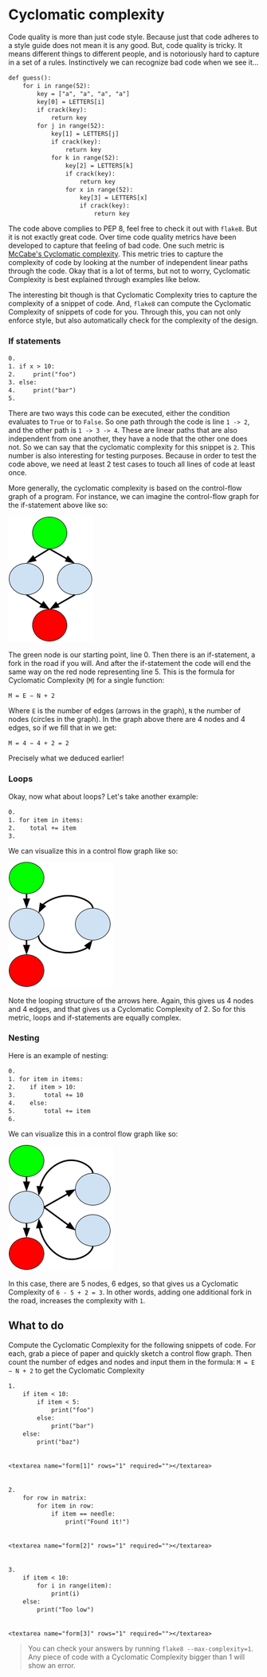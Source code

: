 # Cyclomatic complexity

Code quality is more than just code style. Because just that code adheres to a style guide does not mean it is any good. But, code quality is tricky. It means different things to different people, and is notoriously hard to capture in a set of a rules. Instinctively we can recognize bad code when we see it...

    def guess():
        for i in range(52):
            key = ["a", "a", "a", "a"]
            key[0] = LETTERS[i]
            if crack(key):
                return key
            for j in range(52):
                key[1] = LETTERS[j]
                if crack(key):
                    return key
                for k in range(52):
                    key[2] = LETTERS[k]
                    if crack(key):
                        return key
                    for x in range(52):
                        key[3] = LETTERS[x]
                        if crack(key):
                            return key

The code above complies to PEP 8, feel free to check it out with `flake8`. But it is not exactly great code. Over time code quality metrics have been developed to capture that feeling of bad code. One such metric is [McCabe's Cyclomatic complexity](https://en.wikipedia.org/wiki/Cyclomatic_complexity). This metric tries to capture the complexity of code by looking at the number of independent linear paths through the code. Okay that is a lot of terms, but not to worry, Cyclomatic Complexity is best explained through examples like below.

The interesting bit though is that Cyclomatic Complexity tries to capture the complexity of a snippet of code. And, `flake8` can compute the Cyclomatic Complexity of snippets of code for you. Through this, you can not only enforce style, but also automatically check for the complexity of the design.


### If statements

    0.
    1. if x > 10:
    2.     print("foo")
    3. else:
    4.     print("bar")
    5.

There are two ways this code can be executed, either the condition evaluates to `True` or to `False`. So one path through the code is line `1 -> 2`, and the other path is `1 -> 3 -> 4`. These are linear paths that are also independent from one another, they have a node that the other one does not. So we can say that the cyclomatic complexity for this snippet is `2`. This number is also interesting for testing purposes. Because in order to test the code above, we need at least 2 test cases to touch all lines of code at least once.

More generally, the cyclomatic complexity is based on the control-flow graph of a program. For instance, we can imagine the control-flow graph for the if-statement above like so:

![control flow](controlflow.png)

The green node is our starting point, line 0. Then there is an if-statement, a fork in the road if you will. And after the if-statement the code will end the same way on the red node representing line 5. This is the formula for Cyclomatic Complexity (`M`) for a single function:

    M = E − N + 2

Where `E` is the number of edges (arrows in the graph), `N` the number of nodes (circles in the graph). In the graph above there are 4 nodes and 4 edges, so if we fill that in we get:

    M = 4 − 4 + 2 = 2

Precisely what we deduced earlier!


### Loops

Okay, now what about loops? Let's take another example:

    0.
    1. for item in items:
    2.    total += item
    3.

We can visualize this in a control flow graph like so:

![control flow loop](controlflowloop.png)

Note the looping structure of the arrows here. Again, this gives us 4 nodes and 4 edges, and that gives us a Cyclomatic Complexity of 2. So for this metric, loops and if-statements are equally complex.


### Nesting

Here is an example of nesting:

    0.
    1. for item in items:
    2.    if item > 10:
    3.        total += 10
    4.    else:
    5.        total += item
    6.

We can visualize this in a control flow graph like so:

![control flow nesting](controlflownesting.png)

In this case, there are 5 nodes, 6 edges, so that gives us a Cyclomatic Complexity of `6 - 5 + 2 = 3`. In other words, adding one additional fork in the road, increases the complexity with `1`.


## What to do

Compute the Cyclomatic Complexity for the following snippets of code. For each, grab a piece of paper and quickly sketch a control flow graph. Then count the number of edges and nodes and input them in the formula: `M = E − N + 2` to get the Cyclomatic Complexity

    1.
        if item < 10:
            if item < 5:
                print("foo")
            else:
                print("bar")
        else:
            print("baz")


    <textarea name="form[1]" rows="1" required=""></textarea>


    2.
        for row in matrix:
            for item in row:
                if item == needle:
                    print("Found it!")


    <textarea name="form[2]" rows="1" required=""></textarea>


    3.
        if item < 10:
            for i in range(item):
                print(i)
        else:
            print("Too low")

 
    <textarea name="form[3]" rows="1" required=""></textarea>


> You can check your answers by running `flake8 --max-complexity=1`. Any piece of code with a Cyclomatic Complexity bigger than 1 will show an error.